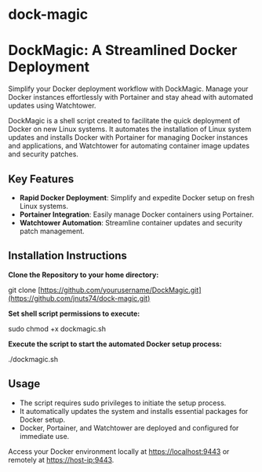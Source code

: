 # dock-magic

# DockMagic: A Streamlined Docker Deployment

Simplify your Docker deployment workflow with DockMagic. 
Manage your Docker instances effortlessly with Portainer and stay ahead with automated updates using Watchtower.

DockMagic is a shell script created to facilitate the quick deployment of Docker on new Linux systems. It automates the installation of Linux system updates and installs Docker with Portainer for managing Docker instances and applications, and Watchtower for automating container image updates and security patches.

## Key Features

- **Rapid Docker Deployment**: Simplify and expedite Docker setup on fresh Linux systems.
- **Portainer Integration**: Easily manage Docker containers using Portainer.
- **Watchtower Automation**: Streamline container updates and security patch management.

## Installation Instructions

**Clone the Repository to your home directory:**

git clone [https://github.com/yourusername/DockMagic.git](https://github.com/jnuts74/dock-magic.git)

**Set shell script permissions to execute:**

sudo chmod +x dockmagic.sh

**Execute the script to start the automated Docker setup process:**

./dockmagic.sh

## Usage

- The script requires sudo privileges to initiate the setup process.
- It automatically updates the system and installs essential packages for Docker setup.
- Docker, Portainer, and Watchtower are deployed and configured for immediate use.

Access your Docker environment locally at [https://localhost:9443](https://localhost:9443) or remotely at [https://host-ip:9443](https://host-ip:9443).
